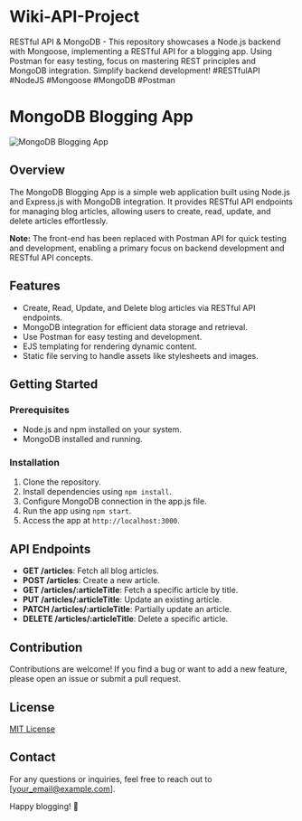 # Wiki-API-Project
RESTful API &amp; MongoDB - This repository showcases a Node.js backend with Mongoose, implementing a RESTful API for a blogging app. Using Postman for easy testing, focus on mastering REST principles and MongoDB integration. Simplify backend development! #RESTfulAPI #NodeJS #Mongoose #MongoDB #Postman


# MongoDB Blogging App

![MongoDB Blogging App](link_to_your_app_screenshot_or_logo.png)

## Overview

The MongoDB Blogging App is a simple web application built using Node.js and Express.js with MongoDB integration. It provides RESTful API endpoints for managing blog articles, allowing users to create, read, update, and delete articles effortlessly.

**Note:** The front-end has been replaced with Postman API for quick testing and development, enabling a primary focus on backend development and RESTful API concepts.

## Features

- Create, Read, Update, and Delete blog articles via RESTful API endpoints.
- MongoDB integration for efficient data storage and retrieval.
- Use Postman for easy testing and development.
- EJS templating for rendering dynamic content.
- Static file serving to handle assets like stylesheets and images.

## Getting Started

### Prerequisites

- Node.js and npm installed on your system.
- MongoDB installed and running.

### Installation

1. Clone the repository.
2. Install dependencies using `npm install`.
3. Configure MongoDB connection in the app.js file.
4. Run the app using `npm start`.
5. Access the app at `http://localhost:3000`.

## API Endpoints

- **GET /articles**: Fetch all blog articles.
- **POST /articles**: Create a new article.
- **GET /articles/:articleTitle**: Fetch a specific article by title.
- **PUT /articles/:articleTitle**: Update an existing article.
- **PATCH /articles/:articleTitle**: Partially update an article.
- **DELETE /articles/:articleTitle**: Delete a specific article.

## Contribution

Contributions are welcome! If you find a bug or want to add a new feature, please open an issue or submit a pull request.

## License

[MIT License](link_to_your_license_file)

## Contact

For any questions or inquiries, feel free to reach out to [your_email@example.com].

Happy blogging! 🚀
